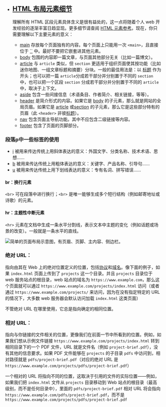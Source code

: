 - ## [HTML 布局元素细节](https://developer.mozilla.org/zh-CN/docs/Learn_web_development/Core/Structuring_content/Structuring_documents#html_布局元素细节)

  理解所有 HTML 区段元素具体含义是很有益处的，这一点将随着个人 web 开发经验的逐渐丰富日趋显现。更多细节请查阅 [HTML 元素参考](https://developer.mozilla.org/zh-CN/docs/Web/HTML/Reference/Elements)。现在，你只需要理解以下主要元素的意义：

  - [main](https://developer.mozilla.org/zh-CN/docs/Web/HTML/Reference/Elements/main) 存放每个页面独有的内容。每个页面上只能用一次 `<main>`，且直接位于 [``](https://developer.mozilla.org/zh-CN/docs/Web/HTML/Reference/Elements/body) 中。最好不要把它嵌套进其他元素。
  - [body](https://developer.mozilla.org/zh-CN/docs/Web/HTML/Reference/Elements/article) 包围的内容即一篇文章，与页面其他部分无关（比如一篇博文）。
  - [article](https://developer.mozilla.org/zh-CN/docs/Web/HTML/Reference/Elements/section) 与 `article` 类似，但 `section` 更适用于组织页面使其按功能（比如迷你地图、一组文章标题和摘要）分块。一般的最佳用法是：以 [标题](https://developer.mozilla.org/zh-CN/docs/Learn_web_development/Core/Structuring_content/Headings_and_paragraphs) 作为开头；也可以把一篇 `article`分成若干部分并分别置于不同的 `section` 中，也可以把一个区段 `section` 分成若干部分并分别置于不同的 `article` 中，取决于上下文。
  - [aside](https://developer.mozilla.org/zh-CN/docs/Web/HTML/Reference/Elements/aside) 包含一些间接信息（术语条目、作者简介、相关链接，等等）。
  - [header](https://developer.mozilla.org/zh-CN/docs/Web/HTML/Reference/Elements/header) 是简介形式的内容。如果它是 [body](https://developer.mozilla.org/zh-CN/docs/Web/HTML/Reference/Elements/body) 的子元素，那么就是网站的全局页眉。如果它是 [article](https://developer.mozilla.org/zh-CN/docs/Web/HTML/Reference/Elements/article) 或[section](https://developer.mozilla.org/zh-CN/docs/Web/HTML/Reference/Elements/section) 的子元素，那么它是这些部分特有的页眉（此 `<header>` 非彼[标题](https://developer.mozilla.org/zh-CN/docs/Learn_web_development/Core/Structuring_content/Webpage_metadata#添加标题)）。
  - [nav](https://developer.mozilla.org/zh-CN/docs/Web/HTML/Reference/Elements/nav) 包含页面主导航功能。其中不应包含二级链接等内容。
  - [footer](https://developer.mozilla.org/zh-CN/docs/Web/HTML/Reference/Elements/footer) 包含了页面的页脚部分。

### 段落p中一些标签的使用

- [i](https://developer.mozilla.org/zh-CN/docs/Web/HTML/Reference/Elements/i) 被用来传达传统上用斜体表达的意义：外国文字、分类名称、技术术语、思想……
- [b](https://developer.mozilla.org/zh-CN/docs/Web/HTML/Reference/Elements/b) 被用来传达传统上用粗体表达的意义：关键字、产品名称、引导句……
- [u](https://developer.mozilla.org/zh-CN/docs/Web/HTML/Reference/Elements/u) 被用来传达传统上用下划线表达的意义：专有名词、拼写错误……

#### br：换行元素

`<br>` 可在段落中进行换行；`<br>` 是唯一能够生成多个短行结构（例如邮寄地址或诗歌）的元素。

#### hr：主题性中断元素

`<hr>` 元素在文档中生成一条水平分割线，表示文本中主题的变化（例如话题或场景的改变）。一般就是一条水平的直线。





![简单的页面布局示意图，有页眉、页脚、主内容、侧边栏。](https://developer.mozilla.org/zh-CN/docs/Learn_web_development/Core/Structuring_content/Structuring_documents/site-structure.png)



### **绝对 URL**：

指向由其在 Web 上的绝对位置定义的位置，包括[协议](https://developer.mozilla.org/zh-CN/docs/Glossary/Protocol)和[域名](https://developer.mozilla.org/zh-CN/docs/Glossary/Domain_name)。像下面的例子，如果 `index.html` 页面上传到了 `projects` 这一个目录。并且 `projects` 目录位于 web 服务站点的根目录，web 站点的域名为 `https://www.example.com`，那么这个页面就可以通过 `https://www.example.com/projects/index.html` 访问（或者通过 `https://www.example.com/projects/` 来访问，因为在没有指定特定的 URL 的情况下，大多数 web 服务器会默认访问加载 `index.html` 这类页面）

不管绝对 URL 在哪里使用，它总是指向确定的相同位置。

### **相对 URL**：

指向与你链接的文件相关的位置，更像我们在前面一节中所看到的位置。例如，如果我们想从示例文件链接 `https://www.example.com/projects/index.html` 转到相同目录下的一个 PDF 文件，URL 就是文件名（例如 `project-brief.pdf`），没有其他的信息要求。如果 PDF 文件能够在 `projects` 的子目录 `pdfs` 中访问到，相对路径就是 `pdfs/project-brief.pdf`（对应的绝对 URL 是 `https://www.example.com/projects/pdfs/project-brief.pdf`）

一个相对的 URL 将指向不同的位置，这取决于引用的文件的实际位置——例如，如果我们把 `index.html` 文件从 `projects` 目录移动到 Web 站点的根目录（最高级别，而不是任何目录中），里面的 `pdfs/project-brief.pdf` 相对 URL 将会指向 `https://www.example.com/pdfs/project-brief.pdf`，而不是 `https://www.example.com/projects/pdfs/project-brief.pdf`